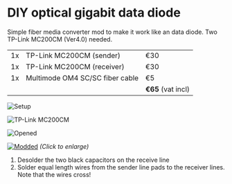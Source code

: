 # DIY optical gigabit data diode
Simple fiber media converter mod to make it work like an data diode. Two TP-Link MC200CM (Ver4.0) needed.

|  |  |  |
| --- | --- | --- |
| 1x | TP-Link MC200CM (sender) | €30 |
|1x|TP-Link MC200CM (receiver)|€30|
|1x|Multimode OM4 SC/SC fiber cable|€5|
|||**€65** (vat incl)|

![Setup](https://github.com/klockcykel/godiode/raw/main/hardware/setup.jpg)

![TP-Link MC200CM](https://github.com/klockcykel/godiode/raw/main/hardware/mc200cm.jpg)

![Opened](https://github.com/klockcykel/godiode/raw/main/hardware/mc200cm-opened.jpg)

[![Modded](https://github.com/klockcykel/godiode/raw/main/hardware/routes-modded-small.jpg)](https://github.com/klockcykel/godiode/raw/main/hardware/routes-modded.jpg)
_(Click to enlarge)_
1. Desolder the two black capacitors on the receive line
2. Solder equal length wires from the sender line pads to the receiver lines. Note that the wires cross!
